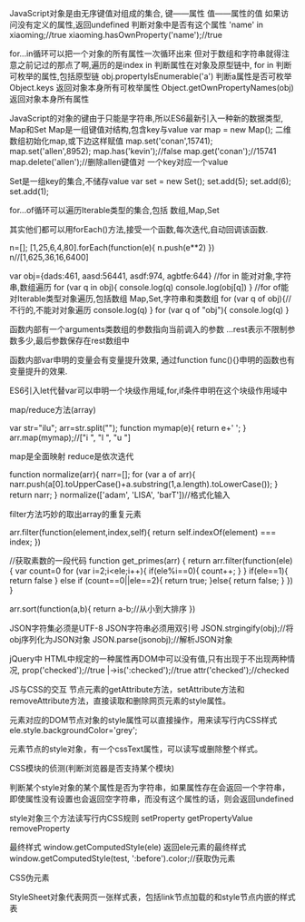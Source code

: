 JavaScript对象是由无序键值对组成的集合,
键——属性
值——属性的值
如果访问没有定义的属性,返回undefined
判断对象中是否有这个属性
'name' in xiaoming;//true
xiaoming.hasOwnProperty('name');//true

for...in循环可以把一个对象的所有属性一次循环出来
但对于数组和字符串就得注意之前记过的那点了啊,遍历的是index
in 判断属性在对象及原型链中,
for in 判断可枚举的属性,包括原型链
obj.propertyIsEnumerable('a') 判断a属性是否可枚举
Object.keys 返回对象本身所有可枚举属性
Object.getOwnPropertyNames(obj) 返回对象本身所有属性


JavaScript的对象的键由于只能是字符串,所以ES6最新引入一种新的数据类型,
Map和Set
Map是一组键值对结构,包含key与value
var map = new Map();
二维数组初始化map,或下边这样赋值
map.set('conan',15741);
map.set('allen',8952);
map.has('kevin');//false
map.get('conan');//15741
map.delete('allen');//删除allen键值对
一个key对应一个value

Set是一组key的集合,不储存value
var set = new Set();
set.add(5);
set.add(6);
set.add(1);

for...of循环可以遍历Iterable类型的集合,包括
数组,Map,Set

其实他们都可以用forEach()方法,接受一个函数,每次迭代,自动回调该函数.

n=[];
[1,25,6,4,80].forEach(function(e){
	n.push(e**2)
})
n//[1,625,36,16,6400]

var obj={dads:461,
aasd:56441,
asdf:974,
agbtfe:644}
//for in 能对对象,字符串,数组遍历
for (var q in obj){
	console.log(q)
	console.log(obj[q])
}
//for of能对Iterable类型对象遍历,包括数组
Map,Set,字符串和类数组
for (var q of obj){//不行的,不能对对象遍历
	console.log(q)
}
for (var q of "obj"){
	console.log(q)
}

函数内部有一个arguments类数组的参数指向当前调入的参数
...rest表示不限制参数多少,最后参数保存在rest数组中

函数内部var申明的变量会有变量提升效果,
通过function func(){}申明的函数也有变量提升的效果.

ES6引入let代替var可以申明一个块级作用域,for,if条件申明在这个块级作用域中

map/reduce方法(array)

var str="ilu";
arr=str.split("");
function mymap(e){
	return e+' ';
}
arr.map(mymap);//["i ", "l ", "u "]

map是全面映射
reduce是依次迭代

function normalize(arr){
	narr=[];
	for (var a of arr){
		narr.push(a[0].toUpperCase()+a.substring(1,a.length).toLowerCase());
	}
	return narr;
}
normalize(['adam', 'LISA', 'barT'])//格式化输入

filter方法巧妙的取出array的重复元素

arr.filter(function(element,index,self){
	return self.indexOf(element) === index;
})

//获取素数的一段代码
function get_primes(arr) {
	return arr.filter(function(ele){
		var count=0
		for (var i=2;i<ele;i++){
			if(ele%i==0){
				count++;
			}
		}
		if(ele==1){
			return false
		}
		else if (count==0||ele==2){
			return true;
		}else{
			return false;
			}
		})
}

arr.sort(function(a,b){
	return a-b;//从小到大排序
})

JSON字符集必须是UTF-8
JSON字符串必须用双引号
JSON.strgingify(obj);//将obj序列化为JSON对象
JSON.parse(jsonobj);//解析JSON对象

jQuery中
HTML中规定的一种属性再DOM中可以没有值,只有出现于不出现两种情况,
prop('checked');//true
|->is(':checked');//true
attr('checked');//checked

JS与CSS的交互
节点元素的getAttribute方法，setAttribute方法和removeAttribute方法，直接读取和删除网页元素的style属性。

元素对应的DOM节点对象的style属性可以直接操作，用来读写行内CSS样式
ele.style.backgroundColor='grey';

元素节点的style对象，有一个cssText属性，可以读写或删除整个样式。

CSS模块的侦测(判断浏览器是否支持某个模块)

判断某个style对象的某个属性是否为字符串，如果属性存在会返回一个字符串，即使属性没有设置也会返回空字符串，而没有这个属性的话，则会返回undefined

style对象三个方法读写行内CSS规则
setProperty
getPropertyValue
removeProperty

最终样式
window.getComputedStyle(ele)
返回ele元素的最终样式
window.getComputedStyle(test, ':before').color;//获取伪元素

CSS伪元素

StyleSheet对象代表网页一张样式表，包括link节点加载的和style节点内嵌的样式表
